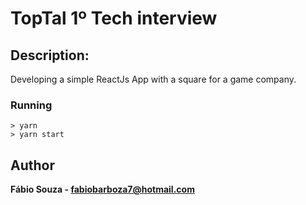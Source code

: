 # TopTal 1º Tech interview

## Description:
Developing a simple ReactJs App with a square for a game company.

### Running
```
> yarn
> yarn start

```

## Author

**Fábio Souza - fabiobarboza7@hotmail.com**

